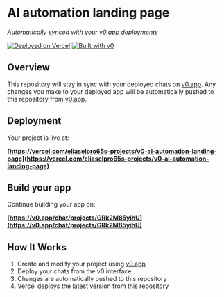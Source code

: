 # AI automation landing page

*Automatically synced with your [v0.app](https://v0.app) deployments*

[![Deployed on Vercel](https://img.shields.io/badge/Deployed%20on-Vercel-black?style=for-the-badge&logo=vercel)](https://vercel.com/eliaselpro65s-projects/v0-ai-automation-landing-page)
[![Built with v0](https://img.shields.io/badge/Built%20with-v0.app-black?style=for-the-badge)](https://v0.app/chat/projects/GRk2M85yihU)

## Overview

This repository will stay in sync with your deployed chats on [v0.app](https://v0.app).
Any changes you make to your deployed app will be automatically pushed to this repository from [v0.app](https://v0.app).

## Deployment

Your project is live at:

**[https://vercel.com/eliaselpro65s-projects/v0-ai-automation-landing-page](https://vercel.com/eliaselpro65s-projects/v0-ai-automation-landing-page)**

## Build your app

Continue building your app on:

**[https://v0.app/chat/projects/GRk2M85yihU](https://v0.app/chat/projects/GRk2M85yihU)**

## How It Works

1. Create and modify your project using [v0.app](https://v0.app)
2. Deploy your chats from the v0 interface
3. Changes are automatically pushed to this repository
4. Vercel deploys the latest version from this repository